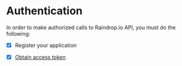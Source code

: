 # Authentication

In order to make authorized calls to Raindrop.io API, you must do the following:

* [x] Register your application
* [x] [Obtain access token](token.md)

